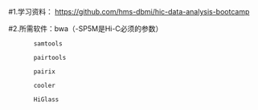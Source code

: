 #1.学习资料： https://github.com/hms-dbmi/hic-data-analysis-bootcamp

#2.所需软件：bwa（-SP5M是Hi-C必须的参数）

           samtools
           
           pairtools 
           
           pairix
           
           cooler

           HiGlass
